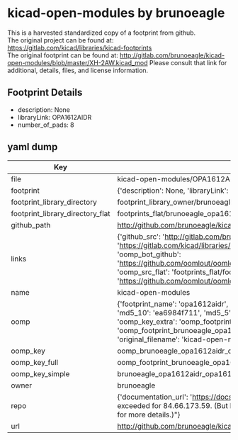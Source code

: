 # kicad-open-modules by brunoeagle  
This is a harvested standardized copy of a footprint from github.  
The original project can be found at:  
https://gitlab.com/kicad/libraries/kicad-footprints  
The original footprint can be found at:
http://gitlab.com/brunoeagle/kicad-open-modules/blob/master/XH-2AW.kicad_mod
Please consult that link for additional, details, files, and license information.  
## Footprint Details
* description: None  
* libraryLink: OPA1612AIDR  
* number_of_pads: 8  
## yaml dump  
| Key | Value |  
| --- | --- |  
| file | kicad-open-modules/OPA1612AIDR.kicad_mod |  
| footprint | {'description': None, 'libraryLink': 'OPA1612AIDR', 'number_of_pads': 8} |  
| footprint_library_directory | footprint_library_owner/brunoeagle_kicad-open-modules |  
| footprint_library_directory_flat | footprints_flat/brunoeagle_opa1612aidr_opa1612aidr/working |  
| github_path | http://github.com/brunoeagle/kicad-open-modules/blob/master/OPA1612AIDR.kicad_mod |  
| links | {'github_src': 'http://gitlab.com/brunoeagle/kicad-open-modules/blob/master/XH-2AW.kicad_mod', 'github_src_repo': 'https://gitlab.com/kicad/libraries/kicad-footprints', 'oomp_bot': 'footprints/brunoeagle_opa1612aidr_opa1612aidr/working', 'oomp_bot_github': 'https://github.com/oomlout/oomlout_oomp_footprint_bot/tree/main/footprints/brunoeagle_opa1612aidr_opa1612aidr/working', 'oomp_src_flat': 'footprints_flat/footprints_flat/brunoeagle_opa1612aidr_opa1612aidr/working', 'oomp_src_flat_github': 'https://github.com/oomlout/oomlout_oomp_footprint_src/tree/main/footprints_flat/brunoeagle_opa1612aidr_opa1612aidr/working'} |  
| name | kicad-open-modules |  
| oomp | {'footprint_name': 'opa1612aidr', 'library_name': 'opa1612aidr_kicad_mod', 'md5': 'ea6984f71180963df5f73b94bea5e1bc', 'md5_10': 'ea6984f711', 'md5_5': 'ea698', 'md5_6': 'ea6984', 'oomp_key': 'oomp_brunoeagle_opa1612aidr_opa1612aidr', 'oomp_key_extra': 'oomp_footprint_brunoeagle_opa1612aidr_opa1612aidr', 'oomp_key_full': 'oomp_footprint_brunoeagle_opa1612aidr_opa1612aidr_ea6984', 'oomp_key_simple': 'brunoeagle_opa1612aidr_opa1612aidr', 'original_filename': 'kicad-open-modules/OPA1612AIDR.kicad_mod', 'owner_name': 'brunoeagle'} |  
| oomp_key | oomp_brunoeagle_opa1612aidr_opa1612aidr |  
| oomp_key_full | oomp_footprint_brunoeagle_opa1612aidr_opa1612aidr |  
| oomp_key_simple | brunoeagle_opa1612aidr_opa1612aidr |  
| owner | brunoeagle |  
| repo | {'documentation_url': 'https://docs.github.com/rest/overview/resources-in-the-rest-api#rate-limiting', 'message': "API rate limit exceeded for 84.66.173.59. (But here's the good news: Authenticated requests get a higher rate limit. Check out the documentation for more details.)"} |  
| url | http://github.com/brunoeagle/kicad-open-modules |  

